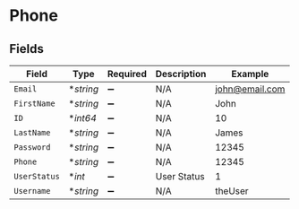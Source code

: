# Phone


## Fields

| Field              | Type               | Required           | Description        | Example            |
| ------------------ | ------------------ | ------------------ | ------------------ | ------------------ |
| `Email`            | **string*          | :heavy_minus_sign: | N/A                | john@email.com     |
| `FirstName`        | **string*          | :heavy_minus_sign: | N/A                | John               |
| `ID`               | **int64*           | :heavy_minus_sign: | N/A                | 10                 |
| `LastName`         | **string*          | :heavy_minus_sign: | N/A                | James              |
| `Password`         | **string*          | :heavy_minus_sign: | N/A                | 12345              |
| `Phone`            | **string*          | :heavy_minus_sign: | N/A                | 12345              |
| `UserStatus`       | **int*             | :heavy_minus_sign: | User Status        | 1                  |
| `Username`         | **string*          | :heavy_minus_sign: | N/A                | theUser            |
